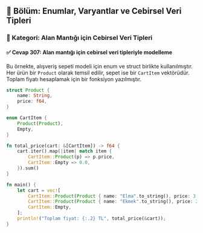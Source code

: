 ## 📘 Bölüm: Enumlar, Varyantlar ve Cebirsel Veri Tipleri  
### 🔹 Kategori: Alan Mantığı için Cebirsel Veri Tipleri  
#### ✅ Cevap 307: Alan mantığı için cebirsel veri tipleriyle modelleme

Bu örnekte, alışveriş sepeti modeli için enum ve struct birlikte kullanılmıştır. Her ürün bir `Product` olarak temsil edilir, sepet ise bir `CartItem` vektörüdür. Toplam fiyatı hesaplamak için bir fonksiyon yazılmıştır.

```rust
struct Product {
    name: String,
    price: f64,
}

enum CartItem {
    Product(Product),
    Empty,
}

fn total_price(cart: &[CartItem]) -> f64 {
    cart.iter().map(|item| match item {
        CartItem::Product(p) => p.price,
        CartItem::Empty => 0.0,
    }).sum()
}

fn main() {
    let cart = vec![
        CartItem::Product(Product { name: "Elma".to_string(), price: 3.5 }),
        CartItem::Product(Product { name: "Ekmek".to_string(), price: 2.0 }),
        CartItem::Empty,
    ];
    println!("Toplam fiyat: {:.2} TL", total_price(&cart));
}
```

